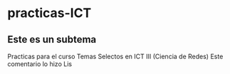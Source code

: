 # practicas-ICT
## Este es un subtema
Practicas para el curso Temas Selectos en ICT III (Ciencia de Redes)
Este comentario lo hizo Lis
